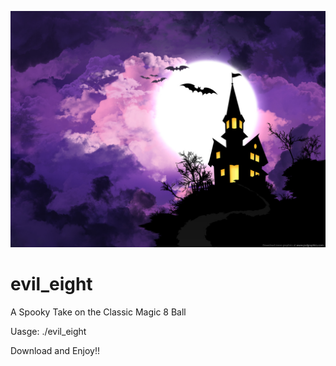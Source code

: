 ![alt text](https://github.com/sarah-lishin/evil_eight/blob/main/assets/spooky-halloween-background.jpg "Spooky Background")

# evil_eight
A Spooky Take on the Classic Magic 8 Ball

Uasge: ./evil_eight <question>

Download and Enjoy!!
